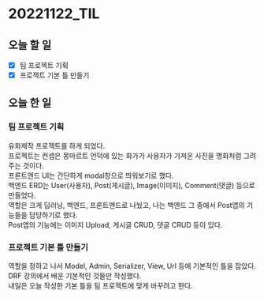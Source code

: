 # 20221122_TIL

## 오늘 할 일
- [X] 팀 프로젝트 기획
- [X] 프로젝트 기본 틀 만들기

## 오늘 한 일
### 팀 프로젝트 기획
유화제작 프로젝트를 하게 되었다.<br>
프로젝트는 컨셉은 몽마르트 언덕에 있는 화가가 사용자가 가져온 사진을 명화처럼 그려주는 것이다.<br>
프론트엔드 UI는 간단하게 modal창으로 띄워보기로 했다.<br>
백엔드 ERD는 User(사용자), Post(게시글), Image(이미지), Comment(댓글) 등으로 만들었다.<br>
역할은 크게 딥러닝, 백엔드, 프론트엔드로 나눴고, 나는 백엔드 그 중에서 Post앱의 기능들을 담당하기로 했다.<br>
Post앱의 기능에는 이미지 Upload, 게시글 CRUD, 댓글 CRUD 등이 있다.<br>

### 프로젝트 기본 틀 만들기
역할을 정하고 나서 Model, Admin, Serializer, View, Url 등에 기본적인 틀을 잡았다.<br>
DRF 강의에서 배운 기본적인 것들만 작성했다.<br>
내일은 오늘 작성한 기본 틀을 팀 프로젝트에 맞게 바꾸려고 한다.<br>
